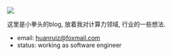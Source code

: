 ![](/avatar.jpeg)

这里是小拳头的blog, 放着我对计算力领域, 行业的一些想法.

- email: huanruiz@foxmail.com
- status: working as software engineer